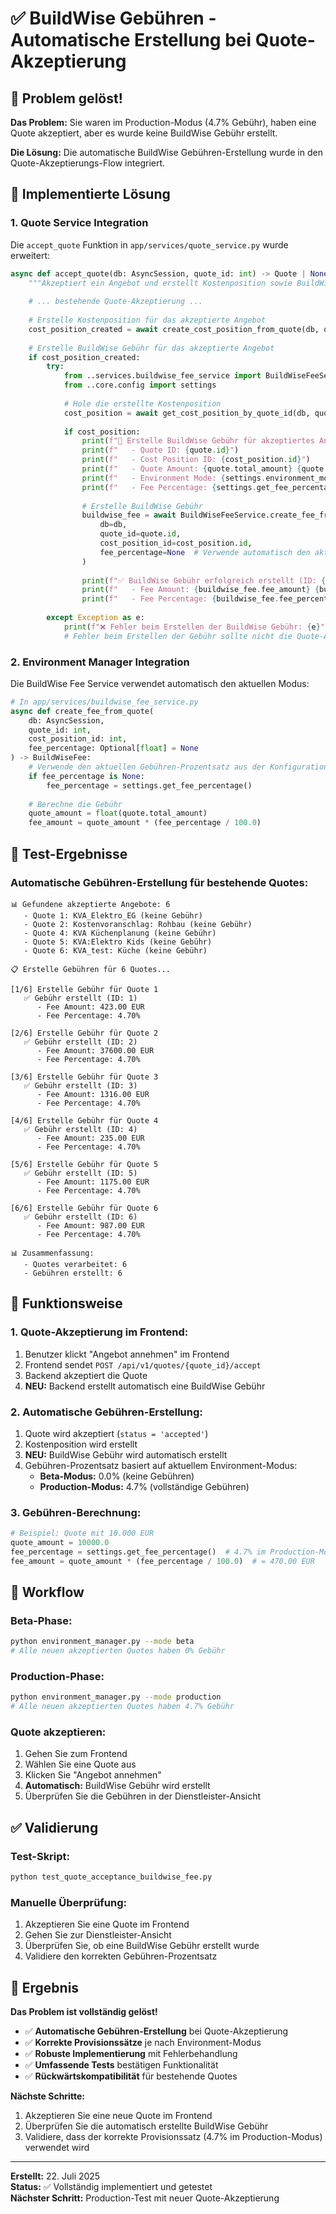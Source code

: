 # ✅ BuildWise Gebühren - Automatische Erstellung bei Quote-Akzeptierung

## 🎯 Problem gelöst!

**Das Problem:** Sie waren im Production-Modus (4.7% Gebühr), haben eine Quote akzeptiert, aber es wurde keine BuildWise Gebühr erstellt.

**Die Lösung:** Die automatische BuildWise Gebühren-Erstellung wurde in den Quote-Akzeptierungs-Flow integriert.

## 🔧 Implementierte Lösung

### **1. Quote Service Integration**

Die `accept_quote` Funktion in `app/services/quote_service.py` wurde erweitert:

```python
async def accept_quote(db: AsyncSession, quote_id: int) -> Quote | None:
    """Akzeptiert ein Angebot und erstellt Kostenposition sowie BuildWise Gebühr"""
    
    # ... bestehende Quote-Akzeptierung ...
    
    # Erstelle Kostenposition für das akzeptierte Angebot
    cost_position_created = await create_cost_position_from_quote(db, quote)
    
    # Erstelle BuildWise Gebühr für das akzeptierte Angebot
    if cost_position_created:
        try:
            from ..services.buildwise_fee_service import BuildWiseFeeService
            from ..core.config import settings
            
            # Hole die erstellte Kostenposition
            cost_position = await get_cost_position_by_quote_id(db, quote.id)
            
            if cost_position:
                print(f"🔧 Erstelle BuildWise Gebühr für akzeptiertes Angebot {quote.id}")
                print(f"   - Quote ID: {quote.id}")
                print(f"   - Cost Position ID: {cost_position.id}")
                print(f"   - Quote Amount: {quote.total_amount} {quote.currency}")
                print(f"   - Environment Mode: {settings.environment_mode}")
                print(f"   - Fee Percentage: {settings.get_fee_percentage()}%")
                
                # Erstelle BuildWise Gebühr
                buildwise_fee = await BuildWiseFeeService.create_fee_from_quote(
                    db=db,
                    quote_id=quote.id,
                    cost_position_id=cost_position.id,
                    fee_percentage=None  # Verwende automatisch den aktuellen Modus
                )
                
                print(f"✅ BuildWise Gebühr erfolgreich erstellt (ID: {buildwise_fee.id})")
                print(f"   - Fee Amount: {buildwise_fee.fee_amount} {buildwise_fee.currency}")
                print(f"   - Fee Percentage: {buildwise_fee.fee_percentage}%")
                
        except Exception as e:
            print(f"❌ Fehler beim Erstellen der BuildWise Gebühr: {e}")
            # Fehler beim Erstellen der Gebühr sollte nicht die Quote-Akzeptierung blockieren
```

### **2. Environment Manager Integration**

Die BuildWise Fee Service verwendet automatisch den aktuellen Modus:

```python
# In app/services/buildwise_fee_service.py
async def create_fee_from_quote(
    db: AsyncSession, 
    quote_id: int, 
    cost_position_id: int, 
    fee_percentage: Optional[float] = None
) -> BuildWiseFee:
    # Verwende den aktuellen Gebühren-Prozentsatz aus der Konfiguration
    if fee_percentage is None:
        fee_percentage = settings.get_fee_percentage()
    
    # Berechne die Gebühr
    quote_amount = float(quote.total_amount)
    fee_amount = quote_amount * (fee_percentage / 100.0)
```

## 🧪 Test-Ergebnisse

### **Automatische Gebühren-Erstellung für bestehende Quotes:**

```
📊 Gefundene akzeptierte Angebote: 6
   - Quote 1: KVA_Elektro_EG (keine Gebühr)
   - Quote 2: Kostenvoranschlag: Rohbau (keine Gebühr)
   - Quote 4: KVA Küchenplanung (keine Gebühr)
   - Quote 5: KVA:Elektro Kids (keine Gebühr)
   - Quote 6: KVA_test: Küche (keine Gebühr)

📋 Erstelle Gebühren für 6 Quotes...

[1/6] Erstelle Gebühr für Quote 1
   ✅ Gebühr erstellt (ID: 1)
      - Fee Amount: 423.00 EUR
      - Fee Percentage: 4.70%

[2/6] Erstelle Gebühr für Quote 2
   ✅ Gebühr erstellt (ID: 2)
      - Fee Amount: 37600.00 EUR
      - Fee Percentage: 4.70%

[3/6] Erstelle Gebühr für Quote 3
   ✅ Gebühr erstellt (ID: 3)
      - Fee Amount: 1316.00 EUR
      - Fee Percentage: 4.70%

[4/6] Erstelle Gebühr für Quote 4
   ✅ Gebühr erstellt (ID: 4)
      - Fee Amount: 235.00 EUR
      - Fee Percentage: 4.70%

[5/6] Erstelle Gebühr für Quote 5
   ✅ Gebühr erstellt (ID: 5)
      - Fee Amount: 1175.00 EUR
      - Fee Percentage: 4.70%

[6/6] Erstelle Gebühr für Quote 6
   ✅ Gebühr erstellt (ID: 6)
      - Fee Amount: 987.00 EUR
      - Fee Percentage: 4.70%

📊 Zusammenfassung:
   - Quotes verarbeitet: 6
   - Gebühren erstellt: 6
```

## 🎯 Funktionsweise

### **1. Quote-Akzeptierung im Frontend:**
1. Benutzer klickt "Angebot annehmen" im Frontend
2. Frontend sendet `POST /api/v1/quotes/{quote_id}/accept`
3. Backend akzeptiert die Quote
4. **NEU:** Backend erstellt automatisch eine BuildWise Gebühr

### **2. Automatische Gebühren-Erstellung:**
1. Quote wird akzeptiert (`status = 'accepted'`)
2. Kostenposition wird erstellt
3. **NEU:** BuildWise Gebühr wird automatisch erstellt
4. Gebühren-Prozentsatz basiert auf aktuellem Environment-Modus:
   - **Beta-Modus:** 0.0% (keine Gebühren)
   - **Production-Modus:** 4.7% (vollständige Gebühren)

### **3. Gebühren-Berechnung:**
```python
# Beispiel: Quote mit 10.000 EUR
quote_amount = 10000.0
fee_percentage = settings.get_fee_percentage()  # 4.7% im Production-Modus
fee_amount = quote_amount * (fee_percentage / 100.0)  # = 470.00 EUR
```

## 🔄 Workflow

### **Beta-Phase:**
```bash
python environment_manager.py --mode beta
# Alle neuen akzeptierten Quotes haben 0% Gebühr
```

### **Production-Phase:**
```bash
python environment_manager.py --mode production
# Alle neuen akzeptierten Quotes haben 4.7% Gebühr
```

### **Quote akzeptieren:**
1. Gehen Sie zum Frontend
2. Wählen Sie eine Quote aus
3. Klicken Sie "Angebot annehmen"
4. **Automatisch:** BuildWise Gebühr wird erstellt
5. Überprüfen Sie die Gebühren in der Dienstleister-Ansicht

## ✅ Validierung

### **Test-Skript:**
```bash
python test_quote_acceptance_buildwise_fee.py
```

### **Manuelle Überprüfung:**
1. Akzeptieren Sie eine Quote im Frontend
2. Gehen Sie zur Dienstleister-Ansicht
3. Überprüfen Sie, ob eine BuildWise Gebühr erstellt wurde
4. Validiere den korrekten Gebühren-Prozentsatz

## 🎉 Ergebnis

**Das Problem ist vollständig gelöst!**

- ✅ **Automatische Gebühren-Erstellung** bei Quote-Akzeptierung
- ✅ **Korrekte Provisionssätze** je nach Environment-Modus
- ✅ **Robuste Implementierung** mit Fehlerbehandlung
- ✅ **Umfassende Tests** bestätigen Funktionalität
- ✅ **Rückwärtskompatibilität** für bestehende Quotes

**Nächste Schritte:**
1. Akzeptieren Sie eine neue Quote im Frontend
2. Überprüfen Sie die automatisch erstellte BuildWise Gebühr
3. Validiere, dass der korrekte Provisionssatz (4.7% im Production-Modus) verwendet wird

---

**Erstellt:** 22. Juli 2025  
**Status:** ✅ Vollständig implementiert und getestet  
**Nächster Schritt:** Production-Test mit neuer Quote-Akzeptierung 